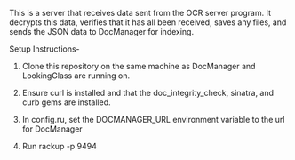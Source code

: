 This is a server that receives data sent from the OCR server program. It
decrypts this data, verifies that it has all been received, saves any files,
and sends the JSON data to DocManager for indexing.

Setup Instructions-
1. Clone this repository on the same machine as DocManager and LookingGlass
are running on.

2. Ensure curl is installed and that the doc_integrity_check, sinatra, and
curb gems are installed.

3. In config.ru, set the DOCMANAGER_URL environment variable to the url for
DocManager

4. Run rackup -p 9494
